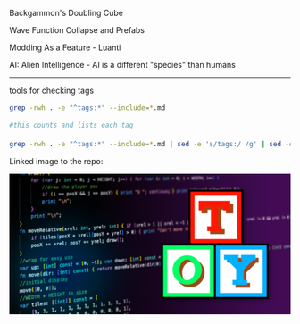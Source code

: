 Backgammon's Doubling Cube

Wave Function Collapse and Prefabs

Modding As a Feature - Luanti

AI: Alien Intelligence - AI is a different "species" than humans

---

tools for checking tags

```bash
grep -rwh . -e "^tags:*" --include=*.md
```

```bash
#this counts and lists each tag

grep -rwh . -e "^tags:*" --include=*.md | sed -e 's/tags:/ /g' | sed -e 's/[^[:alpha:]-]/ /g' | tr '\n' " " |  tr -s " " | tr " " '\n' | grep "\S" | tr 'A-Z' 'a-z' | sort | uniq -c | sort -nr
```
Linked image to the repo:

[![toylang preview](/assets/toylang/toylang-preview.png)](https://github.com/krgamestudios/Toy)



